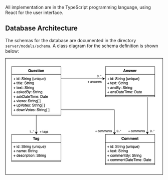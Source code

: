 All implementation are in the TypeScript programming language, using React for the user interface.


## Database Architecture

The schemas for the database are documented in the directory `server/models/schema`.
A class diagram for the schema definition is shown below:

![Class Diagram](class-diagram.png)
